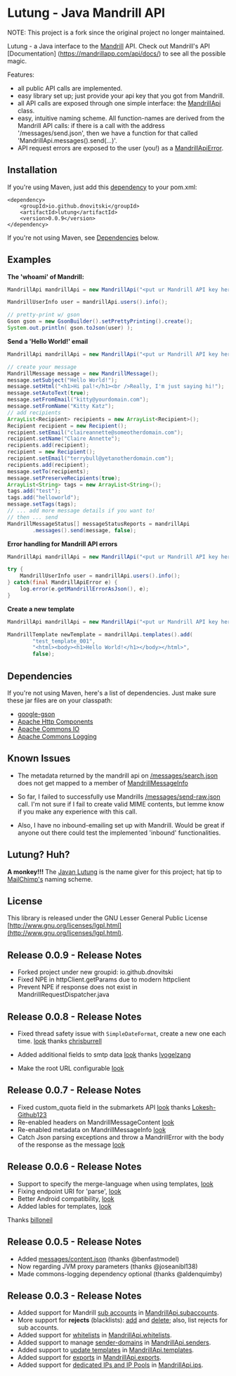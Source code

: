 Lutung - Java Mandrill API
======

NOTE: This project is a fork since the original project no longer maintained.

Lutung - a Java interface to the [Mandrill](http://www.mandrill.com/) API. 
Check out Mandrill's API [Documentation]
(https://mandrillapp.com/api/docs/) to see all the possible magic.

Features:

*  all public API calls are implemented.
*  easy library set up; just provide your api 
   key that you got from Mandrill.
*  all API calls are exposed through one simple interface: 
   the [MandrillApi](src/main/java/com/microtripit/mandrillapp/lutung/MandrillApi.java) 
   class.
*  easy, intuitive naming scheme. All function-names are derived from the 
   Mandrill API calls: if there is a call with the address 
   '/messages/send.json', then we have a function for that 
   called 'MandrillApi.messages().send(...)'.
*  API request errors are exposed to the user (you!) as a 
   [MandrillApiError](src/main/java/com/microtripit/mandrillapp/lutung/model/MandrillApiError.java). 

Installation
------------
If you're using Maven, just add this [dependency](https://search.maven.org/search?q=g:io.github.dnovitski%20AND%20a:lutung) to your pom.xml:
```
<dependency>
    <groupId>io.github.dnovitski</groupId>
    <artifactId>lutung</artifactId>
    <version>0.0.9</version>
</dependency>
```
If you're not using Maven, see [Dependencies](#dependencies) below.

Examples
--------
**The 'whoami' of Mandrill:**
```java
MandrillApi mandrillApi = new MandrillApi("<put ur Mandrill API key here>");

MandrillUserInfo user = mandrillApi.users().info();

// pretty-print w/ gson
Gson gson = new GsonBuilder().setPrettyPrinting().create();
System.out.println( gson.toJson(user) );
```


**Send a 'Hello World!' email**
```java
MandrillApi mandrillApi = new MandrillApi("<put ur Mandrill API key here>");

// create your message
MandrillMessage message = new MandrillMessage();
message.setSubject("Hello World!");
message.setHtml("<h1>Hi pal!</h1><br />Really, I'm just saying hi!");
message.setAutoText(true);
message.setFromEmail("kitty@yourdomain.com");
message.setFromName("Kitty Katz");
// add recipients
ArrayList<Recipient> recipients = new ArrayList<Recipient>();
Recipient recipient = new Recipient();
recipient.setEmail("claireannette@someotherdomain.com");
recipient.setName("Claire Annette");
recipients.add(recipient);
recipient = new Recipient();
recipient.setEmail("terrybull@yetanotherdomain.com");
recipients.add(recipient);
message.setTo(recipients);
message.setPreserveRecipients(true);
ArrayList<String> tags = new ArrayList<String>();
tags.add("test");
tags.add("helloworld");
message.setTags(tags);
// ... add more message details if you want to!
// then ... send
MandrillMessageStatus[] messageStatusReports = mandrillApi
		.messages().send(message, false);
```


**Error handling for Mandrill API errors**
```java
MandrillApi mandrillApi = new MandrillApi("<put ur Mandrill API key here>");

try {
	MandrillUserInfo user = mandrillApi.users().info();
} catch(final MandrillApiError e) {
	log.error(e.getMandrillErrorAsJson(), e);
}
```


**Create a new template**
```java
MandrillApi mandrillApi = new MandrillApi("<put ur Mandrill API key here>");

MandrillTemplate newTemplate = mandrillApi.templates().add(
		"test_template_001", 
		"<html><body><h1>Hello World!</h1></body></html>",
		false);
```

<a name="dependencies"></a>
Dependencies
------------
If you're not using Maven, here's a list of dependencies. Just make sure these jar files are on your classpath:
* [google-gson](https://code.google.com/p/google-gson/)
* [Apache Http Components](http://hc.apache.org/index.html)
* [Apache Commons IO](http://commons.apache.org/proper/commons-io/)
* [Apache Commons Logging](http://commons.apache.org/proper/commons-logging/)

Known Issues
------------
*  The metadata returned by the mandrill api on 
   [/messages/search.json](https://mandrillapp.com/api/docs/messages.html#method=search)
   does not get mapped to a member of [MandrillMessageInfo](src/main/java/com/microtripit/mandrillapp/lutung/view/MandrillMessageInfo.java)
   
*  So far, I failed to successfully use Mandrills [/messages/send-raw.json](https://mandrillapp.com/api/docs/messages.html#method=send-raw)
   call. I'm not sure if I fail to create valid MIME contents, but lemme know if 
   you make any experience with this call.

*  Also, I have no inbound-emailing set up with Mandrill. Would be great if anyone 
   out there could test the implemented 'inbound' functionalities.

Lutung? Huh?
------------
**A monkey!!!** The [Javan Lutung](http://en.wikipedia.org/wiki/Javan_lutung) is the name giver 
for this project; hat tip to [MailChimp's](http://mailchimp.com/) naming scheme.

License
-------
This library is released under the GNU Lesser General Public 
License [http://www.gnu.org/licenses/lgpl.html](http://www.gnu.org/licenses/lgpl.html).

Release 0.0.9 - Release Notes
-------
* Forked project under new groupid: io.github.dnovitski
* Fixed NPE in httpClient.getParams due to modern httpclient
* Prevent NPE if response does not exist in MandrillRequestDispatcher.java

Release 0.0.8 - Release Notes
-------
* Fixed thread safety issue with `SimpleDateFormat`, create a new one each time.
[look](https://github.com/rschreijer/lutung/pull/77/files?w=1) thanks [chrisburrell](https://github.com/chrisburrell)

* Added additional fields to smtp data
[look](https://github.com/rschreijer/lutung/pull/81) thanks [lvogelzang](https://github.com/lvogelzang)

* Make the root URL configurable
[look](https://github.com/rschreijer/lutung/pull/82)

Release 0.0.7 - Release Notes
-------
* Fixed custom_quota field in the submarkets API [look](https://github.com/rschreijer/lutung/commit/f47e91fa0fb8c87d3afdc9e7c80298c653197703) thanks [Lokesh-Github123](https://github.com/Lokesh-Github123)
* Re-enabled headers on MandrillMessageContent [look](https://github.com/rschreijer/lutung/commit/26cc3c5b7f8e47abba63db8360876bd0219b37eb)
* Re-enabled metadata on MandrillMessageInfo [look](https://github.com/rschreijer/lutung/commit/3ad452da8fe98513ff93b325f4ed09158ed4313a)
* Catch Json parsing exceptions and throw a MandrillError with the body of the response as the message [look](https://github.com/rschreijer/lutung/commit/5f6b766faffdc803932f313d9a18f75f6e7db9cf)


Release 0.0.6 - Release Notes
-------
* Support to specify the merge-language when using templates, [look](https://github.com/rschreijer/lutung/commit/293627b9e0c81a4704922bca8f2b9f700d848152)
* Fixing endpoint URI for 'parse', [look](https://github.com/rschreijer/lutung/commit/e303934a53260697af0f7c88de0f367435e2ff2c)
* Better Android compatibility, [look](https://github.com/rschreijer/lutung/commit/381c34e014b6a12810e370eb90edd6c1308b9a83)
* Added lables for templates, [look](https://github.com/rschreijer/lutung/commit/d06dc36702cb629e1b8183ef2e278028e86c5f1a)

Thanks [billoneil](https://github.com/billoneil)

Release 0.0.5 - Release Notes
-------
* Added [messages/content.json](https://mandrillapp.com/api/docs/messages.JSON.html#method=content) (thanks @benfastmodel)
* Now regarding JVM proxy parameters (thanks @joseanibl138)
* Made commons-logging dependency optional (thanks @aldenquimby)

Release 0.0.3 - Release Notes
-------
*  Added support for Mandrill [sub accounts](https://mandrillapp.com/api/docs/subaccounts.JSON.html) 
   in [MandrillApi.subaccounts](src/main/java/com/microtripit/mandrillapp/lutung/controller/MandrillSubaccountsApi.java).
*  More support for **rejects** (blacklists): [add](https://mandrillapp.com/api/docs/rejects.JSON.html#method=add) 
   and [delete](https://mandrillapp.com/api/docs/rejects.JSON.html#method=delete); 
   also, list rejects for sub accounts. 
*  Added support for [whitelists](https://mandrillapp.com/api/docs/whitelists.JSON.html) 
   in [MandrillApi.whitelists](src/main/java/com/microtripit/mandrillapp/lutung/controller/MandrillWhitelistsApi.java).
*  Added support to manage [sender-domains](https://mandrillapp.com/api/docs/senders.JSON.html#method=add-domain) 
   in [MandrillApi.senders](src/main/java/com/microtripit/mandrillapp/lutung/controller/MandrillSendersApi.java).
*  Added support to [update templates](https://mandrillapp.com/api/docs/templates.JSON.html#method=update) 
   in [MandrillApi.templates](src/main/java/com/microtripit/mandrillapp/lutung/controller/MandrillTemplatesApi.java).
*  Added support for [exports](https://mandrillapp.com/api/docs/exports.JSON.html) 
   in [MandrillApi.exports](src/main/java/com/microtripit/mandrillapp/lutung/controller/MandrillExportsApi.java).
*  Added support for [dedicated IPs and IP Pools](https://mandrillapp.com/api/docs/ips.JSON.html) 
   in [MandrillApi.ips](src/main/java/com/microtripit/mandrillapp/lutung/controller/MandrillIpsApi.java).

